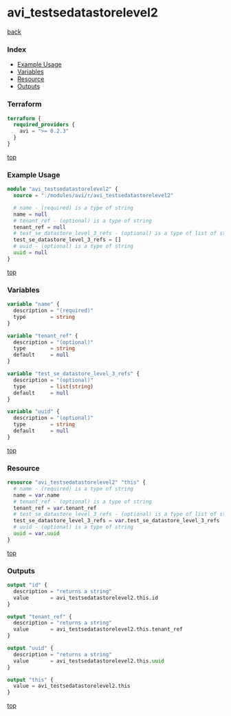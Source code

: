 # avi_testsedatastorelevel2

[back](../avi.md)

### Index

- [Example Usage](#example-usage)
- [Variables](#variables)
- [Resource](#resource)
- [Outputs](#outputs)

### Terraform

```terraform
terraform {
  required_providers {
    avi = ">= 0.2.3"
  }
}
```

[top](#index)

### Example Usage

```terraform
module "avi_testsedatastorelevel2" {
  source = "./modules/avi/r/avi_testsedatastorelevel2"

  # name - (required) is a type of string
  name = null
  # tenant_ref - (optional) is a type of string
  tenant_ref = null
  # test_se_datastore_level_3_refs - (optional) is a type of list of string
  test_se_datastore_level_3_refs = []
  # uuid - (optional) is a type of string
  uuid = null
}
```

[top](#index)

### Variables

```terraform
variable "name" {
  description = "(required)"
  type        = string
}

variable "tenant_ref" {
  description = "(optional)"
  type        = string
  default     = null
}

variable "test_se_datastore_level_3_refs" {
  description = "(optional)"
  type        = list(string)
  default     = null
}

variable "uuid" {
  description = "(optional)"
  type        = string
  default     = null
}
```

[top](#index)

### Resource

```terraform
resource "avi_testsedatastorelevel2" "this" {
  # name - (required) is a type of string
  name = var.name
  # tenant_ref - (optional) is a type of string
  tenant_ref = var.tenant_ref
  # test_se_datastore_level_3_refs - (optional) is a type of list of string
  test_se_datastore_level_3_refs = var.test_se_datastore_level_3_refs
  # uuid - (optional) is a type of string
  uuid = var.uuid
}
```

[top](#index)

### Outputs

```terraform
output "id" {
  description = "returns a string"
  value       = avi_testsedatastorelevel2.this.id
}

output "tenant_ref" {
  description = "returns a string"
  value       = avi_testsedatastorelevel2.this.tenant_ref
}

output "uuid" {
  description = "returns a string"
  value       = avi_testsedatastorelevel2.this.uuid
}

output "this" {
  value = avi_testsedatastorelevel2.this
}
```

[top](#index)